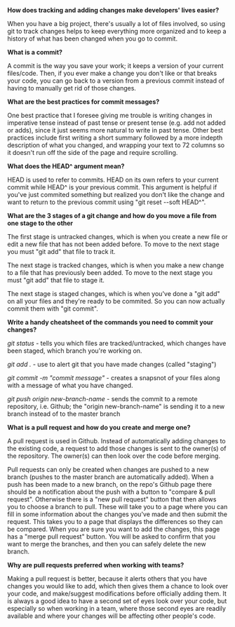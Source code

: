 **How does tracking and adding changes make developers' lives easier?**

When you have a big project, there's usually a lot of files involved, so using git to track changes helps to keep everything more organized and to keep a history of what has been changed when you go to commit.

**What is a commit?**

A commit is the way you save your work; it keeps a version of your current files/code. Then, if you ever make a change you don't like or that breaks your code, you can go back to a version from a previous commit instead of having to manually get rid of those changes.

**What are the best practices for commit messages?**

One best practice that I foresee giving me trouble is writing changes in imperative tense instead of past tense or present tense (e.g. add not added or adds), since it just seems more natural to write in past tense. Other best practices include first writing a short summary followed by a more indepth description of what you changed, and wrapping your text to 72 columns so it doesn't run off the side of the page and require scrolling.

**What does the HEAD^ argument mean?**

HEAD is used to refer to commits. HEAD on its own refers to your current commit while HEAD^ is your previous commit. This argument is helpful if you've just commited something but realized you don't like the change and want to return to the previous commit using "git reset --soft HEAD^".

**What are the 3 stages of a git change and how do you move a file from one stage to the other**

The first stage is untracked changes, which is when you create a new file or edit a new file that has not been added before. To move to the next stage you must "git add" that file to track it.

The next stage is tracked changes, which is when you make a new change to a file that has previously been added. To move to the next stage you must "git add" that file to stage it.

The next stage is staged changes, which is when you've done a "git add" on all your files and they're ready to be commited. So you can now actually commit them with "git commit".

**Write a handy cheatsheet of the commands you need to commit your changes?**

*git status* - tells you which files are tracked/untracked, which changes have been staged, which branch you're working on.

*git add .* - use to alert git that you have made changes (called "staging")

*git commit -m "commit message"* - creates a snapsnot of your files along with a message of
what you have changed.

*git push origin new-branch-name* - sends the commit to a remote repository, i.e. Github; the "origin new-branch-name" is sending it to a new branch instead of to the master branch

**What is a pull request and how do you create and merge one?**

A pull request is used in Github. Instead of automatically adding changes to the existing code, a request to add those changes is sent to the owner(s) of the repository. The owner(s) can then look over the code before merging.

Pull requests can only be created when changes are pushed to a new branch (pushes to the master branch are automatically added). When a push has been made to a new branch, on the repo's Github page there should be a notification about the push with a button to "compare & pull request". Otherwise there is a "new pull request" button that then allows you to choose a branch to pull. These will take you to a page where you can fill in some information about the changes you've made and then submit the request. This takes you to a page that displays the differences so they can be compared. When you are sure you want to add the changes, this page has a "merge pull request" button. You will be asked to confirm that you want to merge the branches, and then you can safely delete the new branch.

**Why are pull requests preferred when working with teams?**

Making a pull request is better, because it alerts others that you have changes you would like to add, which then gives them a chance to look over your code, and make/suggest modifications before officially adding them. It is always a good idea to have a second set of eyes look over your code, but especially so when working in a team, where those second eyes are readily available and where your changes will be affecting other people's code.